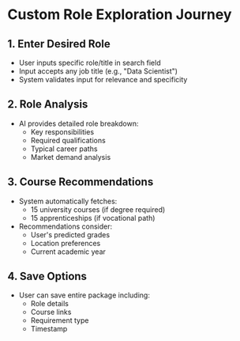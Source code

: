# Custom Role Exploration Journey

## 1. Enter Desired Role
- User inputs specific role/title in search field
- Input accepts any job title (e.g., "Data Scientist")
- System validates input for relevance and specificity

## 2. Role Analysis
- AI provides detailed role breakdown:
  - Key responsibilities
  - Required qualifications
  - Typical career paths
  - Market demand analysis

## 3. Course Recommendations
- System automatically fetches:
  - 15 university courses (if degree required)
  - 15 apprenticeships (if vocational path)
- Recommendations consider:
  - User's predicted grades
  - Location preferences
  - Current academic year

## 4. Save Options
- User can save entire package including:
  - Role details
  - Course links
  - Requirement type
  - Timestamp
